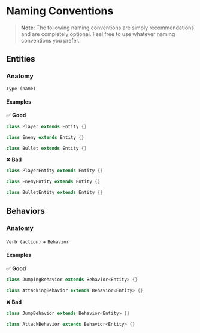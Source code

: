 # Naming Conventions

> **Note**: The following naming conventions are simply recommendations and are completely
optional. Feel free to use whatever naming conventions you prefer.


## Entities


### Anatomy

`Type (name)`


#### Examples

✅ **Good**

```dart
class Player extends Entity {}

class Enemy extends Entity {}

class Bullet extends Entity {}
```

❌ **Bad**

```dart
class PlayerEntity extends Entity {}

class EnemyEntity extends Entity {}

class BulletEntity extends Entity {}
```


## Behaviors


### Anatomy

`Verb (action)` + `Behavior`


#### Examples

✅ **Good**

```dart
class JumpingBehavior extends Behavior<Entity> {}

class AttackingBehavior extends Behavior<Entity> {}
```

❌ **Bad**

```dart
class JumpBehavior extends Behavior<Entity> {}

class AttackBehavior extends Behavior<Entity> {}
```
